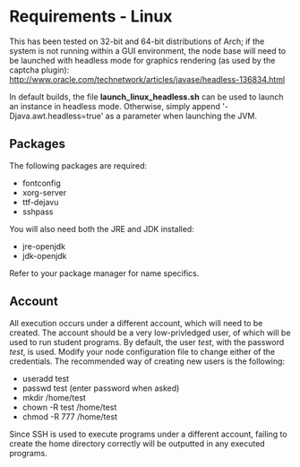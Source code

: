 Requirements - Linux
====================
This has been tested on 32-bit and 64-bit distributions of Arch; if the system is not running within a GUI environment,
the node base will need to be launched with headless mode for graphics rendering (as used by the captcha plugin):
http://www.oracle.com/technetwork/articles/javase/headless-136834.html

In default builds, the file **launch_linux_headless.sh** can be used to launch an instance in headless mode.
Otherwise, simply append '-Djava.awt.headless=true' as a parameter when launching the JVM.

Packages
--------
The following packages are required:
- fontconfig
- xorg-server
- ttf-dejavu
- sshpass

You will also need both the JRE and JDK installed:
- jre-openjdk
- jdk-openjdk

Refer to your package manager for name specifics.

Account
-------
All execution occurs under a different account, which will need to be created. The account should be a very low-privledged
user, of which will be used to run student programs. By default, the user *test*, with the password *test*, is used.
Modify your node configuration file to change either of the credentials. The recommended way of creating new
users is the following:

- useradd test
- passwd test (enter password when asked)
- mkdir /home/test
- chown -R test /home/test
- chmod -R 777 /home/test

Since SSH is used to execute programs under a different account, failing to create the home directory correctly will be
outputted in any executed programs.
